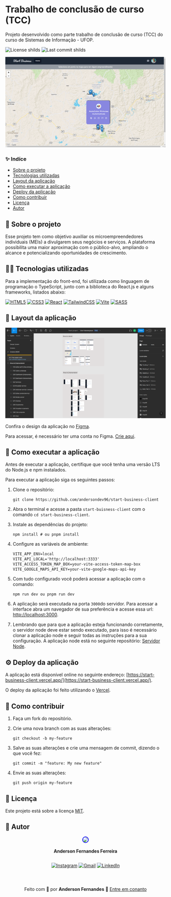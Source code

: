 # Trabalho de conclusão de curso (TCC)
Projeto desenvolvido como parte trabalho de conclusão de curso (TCC) do curso de Sistemas de Informação - UFOP.

![License shilds](https://img.shields.io/github/license/andersondev96/tcc-api)
![Last commit shilds](https://img.shields.io/github/last-commit/andersondev96/tcc-api)

<img src="./projeto.png" style="width: 600px;" />

### ✨ **Indíce**

- [Sobre o projeto](#-sobre-o-projeto)
- [Tecnologias utilizadas](#-tecnologias-utilizadas)
- [Layout da aplicação](#-layout-da-aplicação)
- [Como executar a aplicação](#-como-executar-a-aplicação)
- [Deploy da aplicação](#-deploy-da-aplicação)
- [Como contribuir](#-como-contribuir)
- [Licença](#-licença)
- [Autor](#-autor)

## 📄 Sobre o projeto

Esse projeto tem como objetivo auxiliar os microempreendedores individuais (MEIs) a 
divulgarem seus negócios e serviços. A plataforma possibilita uma maior aproximação com o
público-alvo, ampliando o alcance e potencializando oportunidades de crescimento.

## 🧑‍💻 Tecnologias utilizadas

Para a implementação do front-end, foi utilizada como linguagem de programação o TypeScript, junto com a biblioteca do React.js e alguns frameworks, listados abaixo:


[![HTML5](https://img.shields.io/badge/html5-%23E34F26.svg?style=for-the-badge&logo=html5&logoColor=white)](https://developer.mozilla.org/pt-BR/docs/Learn/HTML)
[![CSS3](https://img.shields.io/badge/css3-%231572B6.svg?style=for-the-badge&logo=css3&logoColor=white)](https://developer.mozilla.org/pt-BR/docs/Learn/CSS)
[![React](https://img.shields.io/badge/react-%2320232a.svg?style=for-the-badge&logo=react&logoColor=%2361DAFB)](https://react.dev/)
[![TailwindCSS](https://img.shields.io/badge/tailwindcss-%2338B2AC.svg?style=for-the-badge&logo=tailwind-css&logoColor=white)](https://tailwindcss.com/)
[![Vite](https://img.shields.io/badge/vite-%23646CFF.svg?style=for-the-badge&logo=vite&logoColor=white)](https://vitejs.dev/)
[![SASS](https://img.shields.io/badge/SASS-hotpink.svg?style=for-the-badge&logo=SASS&logoColor=white)](https://sass-lang.com/)

## 🎨 Layout da aplicação

![Layout do Figma](./interface-figma.png)

Confira o design da aplicação no [Figma](https://www.figma.com/file/TTGQPpAVEUs8ZEKbFAPYlb/Start-Marketplace?type=design&node-id=1101%3A1069&mode=design&t=OH2RvYnQHQs8IxSO-1).

Para acessar, é necessário ter uma conta no Figma. [Crie aqui](https://www.figma.com/login).


## 🚀 Como executar a aplicação
Antes de executar a aplicação, certifique que você tenha uma versão LTS do Node.js e npm instalados.

Para executar a aplicação siga os seguintes passos:

1. Clone o repositório:
    ```
    git clone https://github.com/andersondev96/start-business-client
    ```
2. Abra o terminal e acesse a pasta `start-buisness-client` com o comando `cd start-business-client`.

3. Instale as dependências do projeto:
    ```
    npm install # ou pnpm install
    ```
4. Configure as variáveis de ambiente:
      ```
    VITE_APP_ENV=local
    VITE_API_LOCAL='http://localhost:3333'
    VITE_ACCESS_TOKEN_MAP_BOX=your-vite-access-token-map-box
    VITE_GOOGLE_MAPS_API_KEY=your-vite-google-maps-api-key
   ```
5. Com tudo configurado você poderá acessar a aplicação com o comando:
    ```
    npm run dev ou pnpm run dev
    ```
6. A aplicação será executada na porta `3000`do servidor.  Para acessar a interface abra um navegador de sua preferência e acesse essa url: [http://localhost:3000](http://localhost:3000).

7. Lembrando que para que a aplicação esteja funcionando corretamente, o servidor node deve estar sendo executado, para isso é necessário clonar a aplicação node e seguir todas as instruções para a sua configuração. 
A aplicação node está no seguinte repositório: [Servidor Node](https://github.com/andersondev96/start-business-api).

## ⚙ Deploy da aplicação
A aplicação está disponível online no seguinte endereço:
[https://start-business-client.vercel.app/](https://start-business-client.vercel.app/).

O deploy da aplicação foi feito utilizando o [Vercel](https://vercel.com/).

## 🤝 Como contribuir
1. Faça um fork do repositório.

2. Crie uma nova branch com as suas alterações:
    ```
    git checkout -b my-feature
    ```
3. Salve as suas alterações e crie uma mensagem de commit, dizendo o que você fez: 
    ```
    git commit -m "feature: My new feature"
    ```
4. Envie as suas alterações: 
    ```
    git push origin my-feature
    ```

## 📝 Licença
 Este projeto está sobre a licença [MIT](LICENSE).

## 👥 Autor

<div style="display:flex; flex-direction:column; align-items: center;">

<a href="https://www.linkedin.com/in/anderson-fernandes96/">
<img src="https://avatars.githubusercontent.com/u/49786548?v=4" width="64" style="border: 2px solid blue; border-radius: 50px" />
</a>

**Anderson Fernandes Ferreira**

[![Instagram](https://img.shields.io/badge/-Instagram-%23E4405F?style=for-the-badge&logo=instagram&logoColor=white)](https://instagram.com/anderson_ff13)
[![Gmail](https://img.shields.io/badge/-Gmail-%23333?style=for-the-badge&logo=gmail&logoColor=white)](mailto:andersonfferreira96@gmail.com.br)
[![LinkedIn](https://img.shields.io/badge/-LinkedIn-%230077B5?style=for-the-badge&logo=linkedin&logoColor=white)](https://www.linkedin.com/in/anderson-fernandes96/)

---

Feito com 💚 por **Anderson Fernandes** 👋 
[Entre em conanto](https://www.linkedin.com/in/anderson-fernandes96/)

</div>
